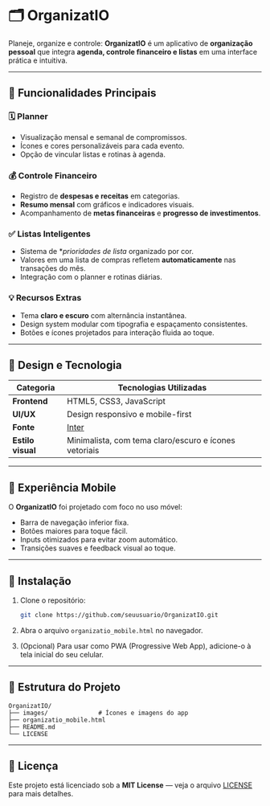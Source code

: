 # 🗂️ OrganizatIO

Planeje, organize e controle: **OrganizatIO** é um aplicativo de **organização pessoal** que integra **agenda, controle financeiro e listas** em uma interface prática e intuitiva. 

---

## 🌟 Funcionalidades Principais

### 🗓️ Planner
- Visualização mensal e semanal de compromissos.  
- Ícones e cores personalizáveis para cada evento.  
- Opção de vincular listas e rotinas à agenda.  

### 💰 Controle Financeiro
- Registro de **despesas e receitas** em categorias.  
- **Resumo mensal** com gráficos e indicadores visuais.  
- Acompanhamento de **metas financeiras** e **progresso de investimentos**.  

### ✅ Listas Inteligentes
- Sistema de **prioridades de lista* organizado por cor.  
- Valores em uma lista de compras refletem **automaticamente** nas transações do mês.  
- Integração com o planner e rotinas diárias.

### 💡 Recursos Extras
- Tema **claro e escuro** com alternância instantânea.  
- Design system modular com tipografia e espaçamento consistentes.  
- Botões e ícones projetados para interação fluida ao toque.

---

## 🎨 Design e Tecnologia

| Categoria | Tecnologias Utilizadas |
|------------|------------------------|
| **Frontend** | HTML5, CSS3, JavaScript |
| **UI/UX** | Design responsivo e mobile-first |
| **Fonte** | [Inter](https://fonts.google.com/specimen/Inter) |
| **Estilo visual** | Minimalista, com tema claro/escuro e ícones vetoriais |

---

## 📱 Experiência Mobile

O **OrganizatIO** foi projetado com foco no uso móvel:
- Barra de navegação inferior fixa.  
- Botões maiores para toque fácil.  
- Inputs otimizados para evitar zoom automático.  
- Transições suaves e feedback visual ao toque.

---

## 🚀 Instalação

1. Clone o repositório:  
   ```bash
   git clone https://github.com/seuusuario/OrganizatIO.git
   ```

2. Abra o arquivo `organizatio_mobile.html` no navegador.

3. (Opcional) Para usar como PWA (Progressive Web App), adicione-o à tela inicial do seu celular.

---

## 🧩 Estrutura do Projeto

```
OrganizatIO/
├── images/              # Ícones e imagens do app
├── organizatio_mobile.html
├── README.md
└── LICENSE
```

---

## 📜 Licença

Este projeto está licenciado sob a **MIT License** — veja o arquivo [LICENSE](LICENSE) para mais detalhes.
